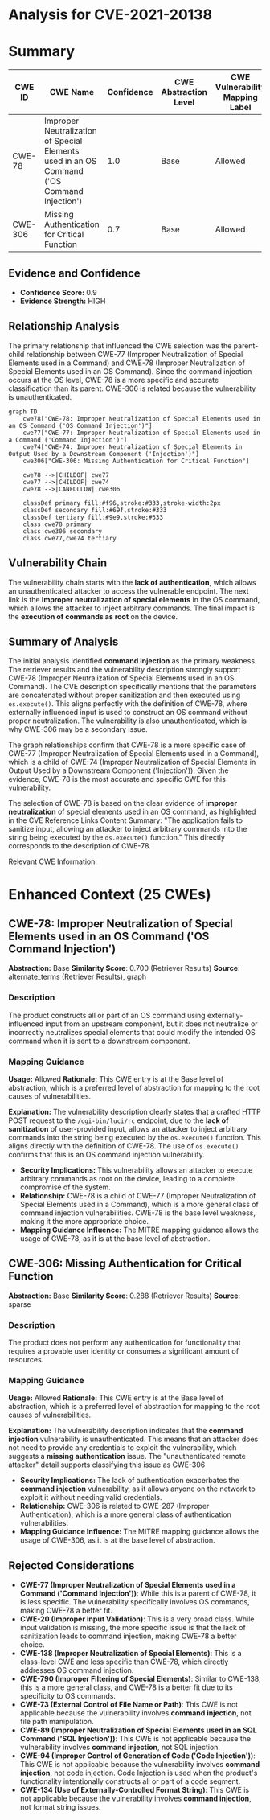# Analysis for CVE-2021-20138

# Summary
| CWE ID | CWE Name | Confidence | CWE Abstraction Level | CWE Vulnerability Mapping Label | CWE-Vulnerability Mapping Notes |
|---|---|---|---|---|---|
| CWE-78 | Improper Neutralization of Special Elements used in an OS Command ('OS Command Injection') | 1.0 | Base | Allowed | Primary CWE |
| CWE-306 | Missing Authentication for Critical Function | 0.7 | Base | Allowed | Secondary Candidate |

## Evidence and Confidence

*   **Confidence Score:** 0.9
*   **Evidence Strength:** HIGH

## Relationship Analysis
The primary relationship that influenced the CWE selection was the parent-child relationship between CWE-77 (Improper Neutralization of Special Elements used in a Command) and CWE-78 (Improper Neutralization of Special Elements used in an OS Command). Since the command injection occurs at the OS level, CWE-78 is a more specific and accurate classification than its parent. CWE-306 is related because the vulnerability is unauthenticated.

```mermaid
graph TD
    cwe78["CWE-78: Improper Neutralization of Special Elements used in an OS Command ('OS Command Injection')"]
    cwe77["CWE-77: Improper Neutralization of Special Elements used in a Command ('Command Injection')"]
    cwe74["CWE-74: Improper Neutralization of Special Elements in Output Used by a Downstream Component ('Injection')"]
    cwe306["CWE-306: Missing Authentication for Critical Function"]
    
    cwe78 -->|CHILDOF| cwe77
    cwe77 -->|CHILDOF| cwe74
    cwe78 -->|CANFOLLOW| cwe306

    classDef primary fill:#f96,stroke:#333,stroke-width:2px
    classDef secondary fill:#69f,stroke:#333
    classDef tertiary fill:#9e9,stroke:#333
    class cwe78 primary
    class cwe306 secondary
    class cwe77,cwe74 tertiary
```

## Vulnerability Chain
The vulnerability chain starts with the **lack of authentication**, which allows an unauthenticated attacker to access the vulnerable endpoint. The next link is the **improper neutralization of special elements** in the OS command, which allows the attacker to inject arbitrary commands. The final impact is the **execution of commands as root** on the device.

## Summary of Analysis
The initial analysis identified **command injection** as the primary weakness. The retriever results and the vulnerability description strongly support CWE-78 (Improper Neutralization of Special Elements used in an OS Command). The CVE description specifically mentions that the parameters are concatenated without proper sanitization and then executed using `os.execute()`. This aligns perfectly with the definition of CWE-78, where externally influenced input is used to construct an OS command without proper neutralization. The vulnerability is also unauthenticated, which is why CWE-306 may be a secondary issue.

The graph relationships confirm that CWE-78 is a more specific case of CWE-77 (Improper Neutralization of Special Elements used in a Command), which is a child of CWE-74 (Improper Neutralization of Special Elements in Output Used by a Downstream Component ('Injection')). Given the evidence, CWE-78 is the most accurate and specific CWE for this vulnerability.

The selection of CWE-78 is based on the clear evidence of **improper neutralization** of special elements used in an OS command, as highlighted in the CVE Reference Links Content Summary: "The application fails to sanitize input, allowing an attacker to inject arbitrary commands into the string being executed by the `os.execute()` function." This directly corresponds to the description of CWE-78.

Relevant CWE Information:

# Enhanced Context (25 CWEs)

## CWE-78: Improper Neutralization of Special Elements used in an OS Command ('OS Command Injection')
**Abstraction:** Base
**Similarity Score**: 0.700 (Retriever Results)
**Source**: alternate_terms (Retriever Results), graph

### Description
The product constructs all or part of an OS command using externally-influenced input from an upstream component, but it does not neutralize or incorrectly neutralizes special elements that could modify the intended OS command when it is sent to a downstream component.

### Mapping Guidance
**Usage:** Allowed
**Rationale:** This CWE entry is at the Base level of abstraction, which is a preferred level of abstraction for mapping to the root causes of vulnerabilities.

**Explanation:**
The vulnerability description clearly states that a crafted HTTP POST request to the `/cgi-bin/luci/rc` endpoint, due to the **lack of sanitization** of user-provided input, allows an attacker to inject arbitrary commands into the string being executed by the `os.execute()` function. This aligns directly with the definition of CWE-78. The use of `os.execute()` confirms that this is an OS command injection vulnerability.
- **Security Implications:** This vulnerability allows an attacker to execute arbitrary commands as root on the device, leading to a complete compromise of the system.
- **Relationship:** CWE-78 is a child of CWE-77 (Improper Neutralization of Special Elements used in a Command), which is a more general class of command injection vulnerabilities. CWE-78 is the base level weakness, making it the more appropriate choice.
- **Mapping Guidance Influence:** The MITRE mapping guidance allows the usage of CWE-78, as it is at the base level of abstraction.

## CWE-306: Missing Authentication for Critical Function
**Abstraction:** Base
**Similarity Score**: 0.288 (Retriever Results)
**Source**: sparse

### Description
The product does not perform any authentication for functionality that requires a provable user identity or consumes a significant amount of resources.

### Mapping Guidance
**Usage:** Allowed
**Rationale:** This CWE entry is at the Base level of abstraction, which is a preferred level of abstraction for mapping to the root causes of vulnerabilities.

**Explanation:**
The vulnerability description indicates that the **command injection** vulnerability is unauthenticated. This means that an attacker does not need to provide any credentials to exploit the vulnerability, which suggests a **missing authentication** issue. The "unauthenticated remote attacker" detail supports classifying this issue as CWE-306
- **Security Implications:** The lack of authentication exacerbates the **command injection** vulnerability, as it allows anyone on the network to exploit it without needing valid credentials.
- **Relationship:** CWE-306 is related to CWE-287 (Improper Authentication), which is a more general class of authentication vulnerabilities.
- **Mapping Guidance Influence:** The MITRE mapping guidance allows the usage of CWE-306, as it is at the base level of abstraction.

## Rejected Considerations

*   **CWE-77 (Improper Neutralization of Special Elements used in a Command ('Command Injection'))**: While this is a parent of CWE-78, it is less specific. The vulnerability specifically involves OS commands, making CWE-78 a better fit.
*   **CWE-20 (Improper Input Validation)**: This is a very broad class. While input validation is missing, the more specific issue is that the lack of sanitization leads to command injection, making CWE-78 a better choice.
*   **CWE-138 (Improper Neutralization of Special Elements)**: This is a class-level CWE and less specific than CWE-78, which directly addresses OS command injection.
*   **CWE-790 (Improper Filtering of Special Elements)**: Similar to CWE-138, this is a more general class, and CWE-78 is a better fit due to its specificity to OS commands.
*   **CWE-73 (External Control of File Name or Path)**: This CWE is not applicable because the vulnerability involves **command injection**, not file path manipulation.
*   **CWE-89 (Improper Neutralization of Special Elements used in an SQL Command ('SQL Injection'))**: This CWE is not applicable because the vulnerability involves **command injection**, not SQL injection.
*   **CWE-94 (Improper Control of Generation of Code ('Code Injection'))**: This CWE is not applicable because the vulnerability involves **command injection**, not code injection. Code Injection is used when the product's functionality intentionally constructs all or part of a code segment.
*   **CWE-134 (Use of Externally-Controlled Format String)**: This CWE is not applicable because the vulnerability involves **command injection**, not format string issues.